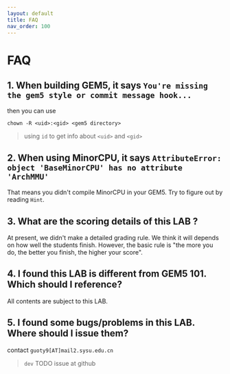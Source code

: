 ```yaml
---
layout: default
title: FAQ
nav_order: 100
---
```


# FAQ

## 1. When building GEM5, it says `You're missing the gem5 style or commit message hook...`

then you can use

```
chown -R <uid>:<gid> <gem5 directory>
```

> using `id` to get info about `<uid>` and `<gid>`

## 2. When using MinorCPU, it says `AttributeError: object 'BaseMinorCPU' has no attribute 'ArchMMU'`

That means you didn't compile MinorCPU in your GEM5. Try to figure out by reading `Hint`.

## 3. What are the scoring details of this LAB ?

At present, we didn't make a detailed grading rule. We think it will depends on how well the students finish. However, the basic rule is "the more you do, the better you finish, the higher your score".

## 4. I found this LAB is different from GEM5 101. Which should I reference?

All contents are subject to this LAB.

## 5. I found some bugs/problems in this LAB. Where should I issue them?

contact `guoty9[AT]mail2.sysu.edu.cn`

> `dev` TODO issue at github
